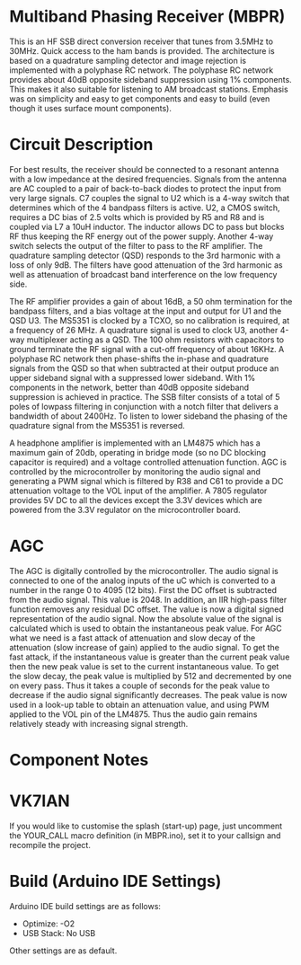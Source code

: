 # Multiband Phasing Receiver (MBPR)
This is an HF SSB direct conversion receiver that tunes from 3.5MHz to 30MHz. Quick access to the ham bands is provided. The architecture is based on a quadrature sampling detector and image rejection is implemented with a polyphase RC network. The polyphase RC network provides about 40dB opposite sideband suppression using 1% components. This makes it also suitable for listening to AM broadcast stations. Emphasis was on simplicity and easy to get components and easy to build (even though it uses surface mount components).
# Circuit Description
For best results, the receiver should be connected to a resonant antenna with a low impedance at the desired frequencies. Signals from the antenna are AC coupled to a pair of back-to-back diodes to protect the input from very large signals. C7 couples the signal to U2 which is a 4-way switch that determines which of the 4 bandpass filters is active. U2, a CMOS switch, requires a DC bias of 2.5 volts which is provided by R5 and R8 and is coupled via L7 a 10uH inductor. The inductor allows DC to pass but blocks RF thus keeping the RF energy out of the power supply. Another 4-way switch selects the output of the filter to pass to the RF amplifier. The quadrature sampling detector (QSD) responds to the 3rd harmonic with a loss of only 9dB. The filters have good attenuation of the 3rd harmonic as well as attenuation of broadcast band interference on the low frequency side.

The RF amplifier provides a gain of about 16dB, a 50 ohm termination for the bandpass filters, and a bias voltage at the input and output for U1 and the QSD U3. The MS5351 is clocked by a TCXO, so no calibration is required, at a frequency of 26 MHz. A quadrature signal is used to clock U3, another 4-way multiplexer acting as a QSD. The 100 ohm resistors with capacitors to ground terminate the RF signal with a cut-off frequency of about 16KHz. A polyphase RC network then phase-shifts the in-phase and quadrature signals from the QSD so that when subtracted at their output produce an upper sideband signal with a suppressed lower sideband. With 1% components in the network, better than 40dB opposite sideband suppression is achieved in practice. The SSB filter consists of a total of 5 poles of lowpass filtering in conjunction with a notch filter that delivers a bandwidth of about 2400Hz. To listen to lower sideband the phasing of the quadrature signal from the MS5351 is reversed.

A headphone amplifier is implemented with an LM4875 which has a maximum gain of 20db, operating in bridge mode (so no DC blocking capacitor is required) and a voltage controlled attenuation function. AGC is controlled by the microcontroller by monitoring the audio signal and generating a PWM signal which is filtered by R38 and C61 to provide a DC attenuation voltage to the VOL input of the amplifier. A 7805 regulator provides 5V DC to all the devices except the 3.3V devices which are powered from the 3.3V regulator on the microcontroller board.
# AGC
The AGC is digitally controlled by the microcontroller. The audio signal is connected to one of the analog inputs of the uC which is converted to a number in the range 0 to 4095 (12 bits). First the DC offset is subtracted from the audio signal. This value is 2048. In addition, an IIR high-pass filter function removes any residual DC offset. The value is now a digital signed representation of the audio signal. Now the absolute value of the signal is calculated which is used to obtain the instantaneous peak value. For AGC what we need is a fast attack of attenuation and slow decay of the attenuation (slow increase of gain) applied to the audio signal. To get the fast attack, if the instantaneous value is greater than the current peak value then the new peak value is set to the current instantaneous value. To get the slow decay, the peak value is multiplied by 512 and decremented by one on every pass. Thus it takes a couple of seconds for the peak value to decrease if the audio signal significantly decreases. The peak value is now used in a look-up table to obtain an attenuation value, and using PWM applied to the VOL pin of the LM4875. Thus the audio gain remains relatively steady with increasing signal strength.
# Component Notes
# VK7IAN
If you would like to customise the splash (start-up) page, just uncomment the YOUR_CALL macro definition (in MBPR.ino), set it to your callsign and recompile the project. 
# Build (Arduino IDE Settings)
Arduino IDE build settings are as follows:

 * Optimize: -O2
 * USB Stack: No USB

Other settings are as default.
